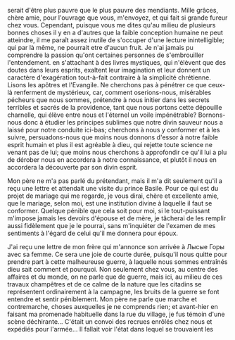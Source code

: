 serait d'être plus pauvre que le plus pauvre des mendiants. Mille grâces, chère amie, pour l'ouvrage que vous, m'envoyez, et qui fait si grande fureur chez vous. Cependant, puisque vous me dites qu'au milieu de plusieurs bonnes choses il y en a d'autres que la faible conception humaine ne peut atteindre, il me paraît assez inutile de s'occuper d'une lecture inintelligible; qui par là même, ne pourrait etre d'aucun fruit. Je n'ai jamais pu comprendre la passion qu'ont certaines personnes de s'embrouiller l'entendement. en s'attachant à des livres mystiques, qui n'élèvent que des doutes dans leurs esprits, exaltent leur imagination et leur donnent un caractère d'exagération tout-à-fait contraire à la simplicité chrétienne. Lisons les apôtres et l'Evangile. Ne cherchons pas à pénétrer ce que ceux-là renferment de mystérieux, car, comment oserions-nous, misérables pécheurs que nous sommes, prétendre à nous initier dans les secrets terribles et sacrés de la providence, tant que nous portons cette dépouille charnelle, qui élève entre nous et l'éternel un voile impénétrable? Bornons-nous donc à étudier les principes sublimes que notre divin sauveur nous a laissé pour notre conduite ici-bas; cherchons à nous y conformer et à les suivre, persuadons-nous que moins nous donnons d'essor à notre faible esprit humain et plus il est agréable à dieu, qui rejette toute science ne venant pas de lui; que moins nous cherchons à approfondir ce qu'il lui a plu de dérober nous en accordera à notre connaissance, et plutôt il nous en accordera la découverte par son divin esprit.

Mon père ne m'a pas parlé du prétendant, mais il m'a dit seulement qu'il a reçu une lettre et attendait une visite du prince Basile. Pour ce qui est du projet de mariage qui me regarde, je vous dirai, chère et excellente amie, que le mariage, selon moi, est une institution divine à laquelle il faut se conformer. Quelque pénible que cela soit pour moi, si le tout-puissant m'impose jamais les devoirs d'épouse et de mère, je tâcherai de les remplir aussi fidèlement que je le pourrai, sans m'inquiéter de l'examen de mes sentiments à l'égard de celui qu'il me donnera pour époux.

J'ai reçu une lettre de mon frère qui m'annonce son arrivée à Лысые Горы avec sa femme. Ce sera une joie de courte durée, puisqu'il nous quitte pour prendre part à cette malheureuse guerre, à laquelle nous sommes entraînés dieu sait comment et pourquoi. Non seulement chez vous, au centre des affaires et du monde, on ne parle que de guerre, mais ici, au milieu de ces travaux champêtres et de ce calme de la nature que les citadins se représentent ordinairement à la campagne, les bruits de la guerre se font entendre et sentir péniblement. Mon père ne parle que marche et contremarche, choses auxquelles je ne comprends rien; et avant-hier en faisant ma promenade habituelle dans la rue du village, je fus témoin d'une scène déchirante… C'était un convoi des recrues enrôlés chez nous et expédiés pour l'armée… Il fallait voir l'état dans lequel se trouvaient les

